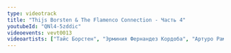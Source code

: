 ```yaml
---
type: videotrack
title: "Thijs Borsten & The Flamenco Connection - Часть 4"
youtubeId: "QNl4-5zddic"
videoevents: vevt0013
videoartists: ["Тайс Борстен", "Эрминия Фернандез Кордоба", "Артуро Рамон"]
---
```

